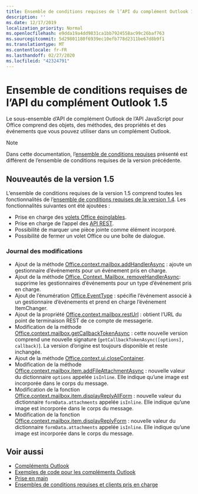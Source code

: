 ```yaml
---
title: Ensemble de conditions requises de l’API du complément Outlook 1.5
description: ''
ms.date: 12/17/2019
localization_priority: Normal
ms.openlocfilehash: e9dda19a4dd9831ca1bb7924558ac99c26baf763
ms.sourcegitcommit: 5d29801180f6939ec10efb778d2311be67d8b9f1
ms.translationtype: MT
ms.contentlocale: fr-FR
ms.lasthandoff: 02/27/2020
ms.locfileid: "42324791"
---
```

# <a name="outlook-add-in-api-requirement-set-15"></a>Ensemble de conditions requises de l’API du complément Outlook 1.5

Le sous-ensemble d’API de complément Outlook de l’API JavaScript pour Office comprend des objets, des méthodes, des propriétés et des événements que vous pouvez utiliser dans un complément Outlook.

> [!NOTE]
> Dans cette documentation, l’[ensemble de conditions requises](/office/dev/add-ins/reference/requirement-sets/outlook-api-requirement-sets) présenté est différent de l’ensemble de conditions requises de la version précédente.

## <a name="whats-new-in-15"></a>Nouveautés de la version 1.5

L’ensemble de conditions requises de la version 1.5 comprend toutes les fonctionnalités de l’[ensemble de conditions requises de la version 1.4](../requirement-set-1.4/outlook-requirement-set-1.4.md). Les fonctionnalités suivantes ont été ajoutées :

- Prise en charge des [volets Office épinglables](../../../outlook/pinnable-taskpane.md).
- Prise en charge de l’appel des [API REST](../../../outlook/use-rest-api.md).
- Possibilité de marquer une pièce jointe comme élément incorporé.
- Possibilité de fermer un volet Office ou une boîte de dialogue.

### <a name="change-log"></a>Journal des modifications

- Ajout de la méthode [Office.context.mailbox.addHandlerAsync](office.context.mailbox.md#methods) : ajoute un gestionnaire d’événements pour un événement pris en charge.
- Ajout de la méthode [Office. Context. Mailbox. removeHandlerAsync](office.context.mailbox.md#methods): supprime les gestionnaires d’événements pour un type d’événement pris en charge.
- Ajout de l’énumération [Office.EventType](office.md#eventtype-string) : spécifie l’événement associé à un gestionnaire d’événements et prend en charge l’événement ItemChanger.
- Ajout de la propriété [Office.context.mailbox.restUrl](office.context.mailbox.md#properties) : obtient l’URL du point de terminaison REST de ce compte de messagerie.
- Modification de la méthode [Office.context.mailbox.getCallbackTokenAsync](office.context.mailbox.md#methods) : cette nouvelle version comprend une nouvelle signature (`getCallbackTokenAsync([options], callback)`). La version d’origine est toujours disponible et reste inchangée.
- Ajout de la méthode [Office.context.ui.closeContainer](/javascript/api/office/office.ui#closecontainer--).
- Modification de la méthode [Office.context.mailbox.item.addFileAttachmentAsync](office.context.mailbox.item.md#methods) : nouvelle valeur du dictionnaire `options` appelée `isInline`. Elle indique qu’une image est incorporée dans le corps du message.
- Modification de la fonction [Office.context.mailbox.item.displayReplyAllForm](office.context.mailbox.item.md#methods) : nouvelle valeur du dictionnaire `formData.attachments` appelée `isInline`. Elle indique qu’une image est incorporée dans le corps du message.
- Modification de la fonction [Office.context.mailbox.item.displayReplyForm](office.context.mailbox.item.md#methods) : nouvelle valeur du dictionnaire `formData.attachments` appelée `isInline`. Elle indique qu’une image est incorporée dans le corps du message.

## <a name="see-also"></a>Voir aussi

- [Compléments Outlook](../../../outlook/outlook-add-ins-overview.md)
- [Exemples de code pour les compléments Outlook](https://developer.microsoft.com/outlook/gallery/?filterBy=Outlook,Samples,Add-ins)
- [Prise en main](../../../quickstarts/outlook-quickstart.md)
- [Ensembles de conditions requises et clients pris en charge](../../requirement-sets/outlook-api-requirement-sets.md)
